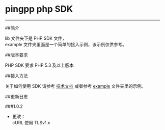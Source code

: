 pingpp php SDK
=================

****

##简介

lib 文件夹下是 PHP SDK 文件，<br>
example 文件夹里面是一个简单的接入示例，该示例仅供参考。

##版本要求

PHP SDK 要求 PHP 5.3 及以上版本

##接入方法

关于如何使用 SDK 请参考 [技术文档](https://pingplusplus.com/document) 或者参考 [example](https://github.com/PingPlusPlus/pingpp-sdk/tree/master/pingpp-php/example) 文件夹里的示例。

##更新日志

###1.0.2
* 更改：<br>
cURL 使用 TLSv1.x
